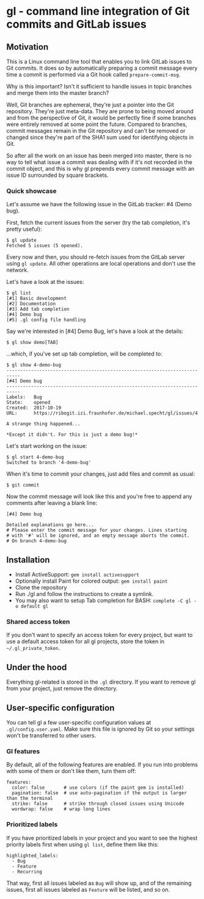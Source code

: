 # gl - command line integration of Git commits and GitLab issues

## Motivation

This is a Linux command line tool that enables you to link GitLab issues to Git commits. It does so by automatically preparing a commit message every time a commit is performed via a Git hook called `prepare-commit-msg`.

Why is this important? Isn't it sufficient to handle issues in topic branches and merge them into the master branch?

Well, Git branches are ephemeral, they're just a pointer into the Git repository. They're just meta-data. They are prone to being moved around and from the perspective of Git, it would be perfectly fine if some branches were entirely removed at some point the future. Compared to branches, commit messages remain in the Git repository and can't be removed or changed since they're part of the SHA1 sum used for identifying objects in Git.

So after all the work on an issue has been merged into master, there is no way to tell what issue a commit was dealing with if it's not recorded in the commit object, and this is why gl prepends every commit message with an issue ID surrounded by square brackets.

### Quick showcase

Let's assume we have the following issue in the GitLab tracker: #4 (Demo bug). 

First, fetch the current issues from the server (try the tab completion, it's pretty useful):

```
$ gl update 
Fetched 5 issues (5 opened).
```

Every now and then, you should re-fetch issues from the GitLab server using `gl update`. All other operations are local operations and don't use the network. 

Let's have a look at the issues:

```
$ gl list
[#1] Basic development
[#2] Documentation
[#3] Add tab completion
[#4] Demo bug
[#5] .gl config file handling
```

Say we're interested in [#4] Demo Bug, let's have a look at the details:

```
$ gl show demo[TAB]
```

...which, if you've set up tab completion, will be completed to:

```
$ gl show 4-demo-bug
---------------------------------------------------------------------------
[#4] Demo bug
---------------------------------------------------------------------------
Labels:   Bug
State:    opened
Created:  2017-10-19
URL:      https://ribogit.izi.fraunhofer.de/michael.specht/gl/issues/4

A strange thing happened...

*Except it didn't. For this is just a demo bug!*
```

Let's start working on the issue:

```
$ gl start 4-demo-bug
Switched to branch '4-demo-bug'
```

When it's time to commit your changes, just add files and commit as usual:

```
$ git commit
```

Now the commit message will look like this and you're free to append any comments after leaving a blank line:

```
[#4] Demo bug

Detailed explanations go here...
# Please enter the commit message for your changes. Lines starting
# with '#' will be ignored, and an empty message aborts the commit.
# On branch 4-demo-bug
```

## Installation

- Install ActiveSupport: `gem install activesupport`
- Optionally install Paint for colored output: `gem install paint`
- Clone the repository
- Run ./gl and follow the instructions to create a symlink.
- You may also want to setup Tab completion for BASH: `complete -C gl -o default gl`

### Shared access token

If you don't want to specify an access token for every project, but want to use a default access token for all gl projects, store the token in `~/.gl_private_token`.

## Under the hood

Everything gl-related is stored in the `.gl` directory. If you want to remove gl from your project, just remove the directory.

## User-specific configuration

You can tell gl a few user-specific configuration values at `.gl/config.user.yaml`. Make sure this file is ignored by Git so your settings won't be transferred to other users.

### Gl features

By default, all of the following features are enabled. If you run into problems with some of them or don't like them, turn them off:

```
features:
  color: false       # use colors (if the paint gem is installed)
  pagination: false  # use auto-pagination if the output is larger than the terminal
  strike: false      # strike through closed issues using Unicode
  wordwrap: false    # wrap long lines
```

### Prioritized labels

If you have prioritized labels in your project and you want to see the highest priority labels first when using `gl list`, define them like this:

```
highlighted_labels:
  - Bug
  - Feature
  - Recurring
```

That way, first all issues labeled as `Bug` will show up, and of the remaining issues, first all issues labeled as `Feature` will be listed, and so on.